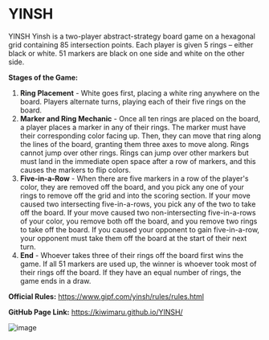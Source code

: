 # YINSH

YINSH Yinsh is a two-player abstract-strategy board game on a hexagonal grid containing 85 intersection points. Each player is given 5 rings – either black or white. 51 markers are black on one side and white on the other side.

**Stages of the Game:**
1. **Ring Placement** - White goes first, placing a white ring anywhere on the board. Players alternate turns, playing each of their five rings on the board.
2. **Marker and Ring Mechanic** - Once all ten rings are placed on the board, a player places a marker in any of their rings. The marker must have their corresponding color facing up. Then, they can move that ring along the lines of the board, granting them three axes to move along. Rings cannot jump over other rings. Rings can jump over other markers but must land in the immediate open space after a row of markers, and this causes the markers to flip colors.
3. **Five-in-a-Row** - When there are five markers in a row of the player's color, they are removed off the board, and you pick any one of your rings to remove off the grid and into the scoring section. If your move caused two intersecting five-in-a-rows, you pick any of the two to take off the board. If your move caused two non-intersecting five-in-a-rows of your color, you remove both off the board, and you remove two rings to take off the board. If you caused your opponent to gain five-in-a-row, your opponent must take them off the board at the start of their next turn.
4. **End** - Whoever takes three of their rings off the board first wins the game. If all 51 markers are used up, the winner is whoever took most of their rings off the board. If they have an equal number of rings, the game ends in a draw.

**Official Rules:** https://www.gipf.com/yinsh/rules/rules.html  

**GitHub Page Link:** https://kiwimaru.github.io/YINSH/

![image](https://github.com/Kiwimaru/YINSH/assets/156695760/e60ff02e-ba03-4ad4-8af5-db2926a7919c)


